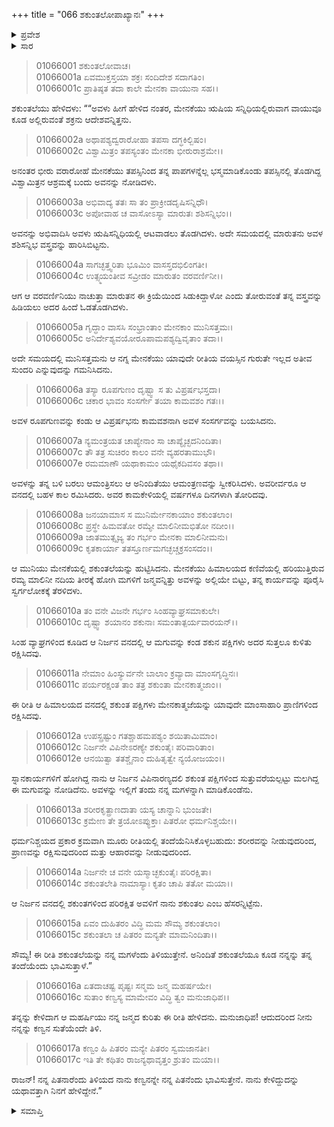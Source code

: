 +++
title = "066 ಶಕುಂತಲೋಪಾಖ್ಯಾನಃ"
+++

<details><summary>ಪ್ರವೇಶ</summary>


।।   ಓಂ ಓಂ ನಮೋ ನಾರಾಯಣಾಯ।।   ಶ್ರೀ ವೇದವ್ಯಾಸಾಯ ನಮಃ ।।

ಶ್ರೀ ಕೃಷ್ಣದ್ವೈಪಾಯನ ವೇದವ್ಯಾಸ ವಿರಚಿತ  

**ಶ್ರೀ ಮಹಾಭಾರತ**

**ಆದಿ ಪರ್ವ**

**ಸಂಭವ ಪರ್ವ**

**ಅಧ್ಯಾಯ 66**

</details>


<details><summary>ಸಾರ</summary>

ವಿಶ್ವಾಮಿತ್ರ-ಮೇನಕೆಯರಲ್ಲಿ ಹೆಣ್ಣು ಮಗುವಿನ ಜನನ (1-5). ಹುಟ್ಟಿದ ಮಗುವನ್ನು ಅರಣ್ಯದಲ್ಲಿಯೇ ತೊರೆದು ಹೋಗಲು, ಕಣ್ವನು ಮಗುವನ್ನು ತಂದು, ಶಕುಂತಲೆಯೆಂದು ಸಾಕಿದುದು (6-15).

</details>

> 01066001 ಶಕುಂತಲೋವಾಚ।  
01066001a ಏವಮುಕ್ತಸ್ತಯಾ ಶಕ್ರಃ ಸಂದಿದೇಶ ಸದಾಗತಿಂ।  
01066001c ಪ್ರಾತಿಷ್ಠತ ತದಾ ಕಾಲೇ ಮೇನಕಾ ವಾಯುನಾ ಸಹ।।

ಶಕುಂತಲೆಯು ಹೇಳಿದಳು: ““ಅವಳು ಹೀಗೆ ಹೇಳಿದ ನಂತರ, ಮೇನಕೆಯು ಋಷಿಯ ಸನ್ನಿಧಿಯಲ್ಲಿರುವಾಗ ವಾಯುವೂ ಕೂಡ ಅಲ್ಲಿರುವಂತೆ ಶಕ್ರನು ಆದೇಶವನ್ನಿತ್ತನು.

> 01066002a ಅಥಾಪಶ್ಯದ್ವರಾರೋಹಾ ತಪಸಾ ದಗ್ಧಕಿಲ್ಬಿಷಂ।  
01066002c ವಿಶ್ವಾಮಿತ್ರಂ ತಪಸ್ಯಂತಂ ಮೇನಕಾ ಭೀರುರಾಶ್ರಮೇ।।

ಅನಂತರ ಭೀರು ವರಾರೋಹೆ ಮೇನಕೆಯು ತಪಸ್ಸಿನಿಂದ ತನ್ನ ಪಾಪಗಳನ್ನೆಲ್ಲ ಭಸ್ಮಮಾಡಿಕೊಂಡು ತಪಸ್ಸಿನಲ್ಲಿ ತೊಡಗಿದ್ದ ವಿಶ್ವಾಮಿತ್ರನ ಆಶ್ರಮಕ್ಕೆ ಬಂದು ಅವನನ್ನು ನೋಡಿದಳು.

> 01066003a ಅಭಿವಾದ್ಯ ತತಃ ಸಾ ತಂ ಪ್ರಾಕ್ರೀಡದೃಷಿಸನ್ನಿಧೌ।  
01066003c ಅಪೋವಾಹ ಚ ವಾಸೋಽಸ್ಯಾ ಮಾರುತಃ ಶಶಿಸನ್ನಿಭಂ।।

ಅವನನ್ನು ಅಭಿವಾದಿಸಿ ಅವಳು ಋಷಿಸನ್ನಿಧಿಯಲ್ಲಿ ಆಟವಾಡಲು ತೊಡಗಿದಳು. ಅದೇ ಸಮಯದಲ್ಲಿ ಮಾರುತನು ಅವಳ ಶಶಿಸನ್ನಿಭ ವಸ್ತ್ರವನ್ನು ಹಾರಿಸಿಬಿಟ್ಟನು.

> 01066004a ಸಾಗಚ್ಛತ್ತ್ವರಿತಾ ಭೂಮಿಂ ವಾಸಸ್ತದಭಿಲಿಂಗತೀ।  
01066004c ಉತ್ಸ್ಮಯಂತೀವ ಸವ್ರೀಡಂ ಮಾರುತಂ ವರವರ್ಣಿನೀ।।

ಆಗ ಆ ವರವರ್ಣಿನಿಯು ನಾಚುತ್ತಾ ಮಾರುತನ ಈ ಕ್ರಿಯೆಯಿಂದ ಸಿಡುಕಿದ್ದಾಳೋ ಎಂದು ತೋರುವಂತೆ ತನ್ನ ವಸ್ತ್ರವನ್ನು ಹಿಡಿಯಲು ಅದರ ಹಿಂದೆ ಓಡತೊಡಗಿದಳು.

> 01066005a ಗೃದ್ಧಾಂ ವಾಸಸಿ ಸಂಭ್ರಾಂತಾಂ ಮೇನಕಾಂ ಮುನಿಸತ್ತಮಃ।   
01066005c ಅನಿರ್ದೇಶ್ಯವಯೋರೂಪಾಮಪಶ್ಯದ್ವಿವೃತಾಂ ತದಾ।।

ಅದೇ ಸಮಯದಲ್ಲಿ ಮುನಿಸತ್ತಮನು ಆ ನಗ್ನ ಮೇನಕೆಯು ಯಾವುದೇ ರೀತಿಯ ವಯಸ್ಸಿನ ಗುರುತೇ ಇಲ್ಲದ ಅತೀವ ಸುಂದರಿ ಎನ್ನುವುದನ್ನು ಗಮನಿಸಿದನು.

> 01066006a ತಸ್ಯಾ ರೂಪಗುಣಂ ದೃಷ್ಟ್ವಾ ಸ ತು ವಿಪ್ರರ್ಷಭಸ್ತದಾ।  
01066006c ಚಕಾರ ಭಾವಂ ಸಂಸರ್ಗೇ ತಯಾ ಕಾಮವಶಂ ಗತಃ।।

ಅವಳ ರೂಪಗುಣವನ್ನು ಕಂಡು ಆ ವಿಪ್ರರ್ಷಭನು ಕಾಮವಶನಾಗಿ ಅವಳ ಸಂಸರ್ಗವನ್ನು ಬಯಸಿದನು.

> 01066007a ನ್ಯಮಂತ್ರಯತ ಚಾಪ್ಯೇನಾಂ ಸಾ ಚಾಪ್ಯೈಚ್ಛದನಿಂದಿತಾ।  
01066007c ತೌ ತತ್ರ ಸುಚಿರಂ ಕಾಲಂ ವನೇ ವ್ಯಹರತಾಮುಭೌ।  
01066007e ರಮಮಾಣೌ ಯಥಾಕಾಮಂ ಯಥೈಕದಿವಸಂ ತಥಾ।।

ಅವಳನ್ನು ತನ್ನ ಬಳಿ ಬರಲು ಆಮಂತ್ರಿಸಲು ಆ ಅನಿಂದಿತೆಯು ಆಮಂತ್ರಣವನ್ನು ಸ್ವೀಕರಿಸಿದಳು. ಅವರೀರ್ವರೂ ಆ ವನದಲ್ಲಿ ಬಹಳ ಕಾಲ ರಮಿಸಿದರು. ಅವರ ಕಾಮಕೇಳಿಯಲ್ಲಿ ವರ್ಷಗಳೂ ದಿನಗಳಾಗಿ ತೋರಿದವು.

> 01066008a ಜನಯಾಮಾಸ ಸ ಮುನಿರ್ಮೇನಕಾಯಾಂ ಶಕುಂತಲಾಂ।  
01066008c ಪ್ರಸ್ಥೇ ಹಿಮವತೋ ರಮ್ಯೇ ಮಾಲಿನೀಮಭಿತೋ ನದೀಂ।।  
01066009a ಜಾತಮುತ್ಸೃಜ್ಯ ತಂ ಗರ್ಭಂ ಮೇನಕಾ ಮಾಲಿನೀಮನು।  
01066009c ಕೃತಕಾರ್ಯಾ ತತಸ್ತೂರ್ಣಮಗಚ್ಛಚ್ಚಕ್ರಸಂಸದಂ।।

ಆ ಮುನಿಯು ಮೇನಕೆಯಲ್ಲಿ ಶಕುಂತಲೆಯನ್ನು ಹುಟ್ಟಿಸಿದನು. ಮೇನಕೆಯು ಹಿಮಾಲಯದ ಕಣಿವೆಯಲ್ಲಿ ಹರಿಯುತ್ತಿರುವ ರಮ್ಯ ಮಾಲಿನೀ ನದಿಯ ತೀರಕ್ಕೆ ಹೋಗಿ ಮಗಳಿಗೆ ಜನ್ಮವನ್ನಿತ್ತು ಅವಳನ್ನು ಅಲ್ಲಿಯೇ ಬಿಟ್ಟು, ತನ್ನ ಕಾರ್ಯವನ್ನು ಪೂರೈಸಿ ಸ್ವರ್ಗಲೋಕಕ್ಕೆ ತೆರಳಿದಳು.

> 01066010a ತಂ ವನೇ ವಿಜನೇ ಗರ್ಭಂ ಸಿಂಹವ್ಯಾಘ್ರಸಮಾಕುಲೇ।  
01066010c ದೃಷ್ಟ್ವಾ ಶಯಾನಂ ಶಕುನಾಃ ಸಮಂತಾತ್ಪರ್ಯವಾರಯನ್।।

ಸಿಂಹ ವ್ಯಾಘ್ರಗಳಿಂದ ಕೂಡಿದ ಆ ನಿರ್ಜನ ವನದಲ್ಲಿ ಆ ಮಗುವನ್ನು ಕಂಡ ಶಕುನ ಪಕ್ಷಿಗಳು ಅದರ ಸುತ್ತಲೂ ಕುಳಿತು ರಕ್ಷಿಸಿದವು.

> 01066011a ನೇಮಾಂ ಹಿಂಸ್ಯುರ್ವನೇ ಬಾಲಾಂ ಕ್ರವ್ಯಾದಾ ಮಾಂಸಗೃದ್ಧಿನಃ।  
01066011c ಪರ್ಯರಕ್ಷಂತ ತಾಂ ತತ್ರ ಶಕುಂತಾ ಮೇನಕಾತ್ಮಜಾಂ।।

ಈ ರೀತಿ ಆ ಹಿಮಾಲಯದ ವನದಲ್ಲಿ ಶಕುಂತ ಪಕ್ಷಿಗಳು ಮೇನಕಾತ್ಮಜೆಯನ್ನು ಯಾವುದೇ ಮಾಂಸಾಹಾರಿ ಪ್ರಾಣಿಗಳಿಂದ ರಕ್ಷಿಸಿದವು.

> 01066012a ಉಪಸ್ಪ್ರಷ್ಟುಂ ಗತಶ್ಚಾಹಮಪಶ್ಯಂ ಶಯಿತಾಮಿಮಾಂ।  
01066012c ನಿರ್ಜನೇ ವಿಪಿನೇಽರಣ್ಯೇ ಶಕುಂತೈಃ ಪರಿವಾರಿತಾಂ।  
01066012e ಆನಯಿತ್ವಾ ತತಶ್ಚೈನಾಂ ದುಹಿತೃತ್ವೇ ನ್ಯಯೋಜಯಂ।।

ಸ್ನಾನಕಾರ್ಯಗಳಿಗೆ ಹೋಗಿದ್ದ ನಾನು ಆ ನಿರ್ಜನ ವಿಪಿನಾರಣ್ಯದಲಿ ಶಕುಂತ ಪಕ್ಷಿಗಳಿಂದ ಸುತ್ತುವರೆಯಲ್ಪಟ್ಟು ಮಲಗಿದ್ದ ಈ ಮಗುವನ್ನು ನೋಡಿದೆನು. ಅವಳನ್ನು ಇಲ್ಲಿಗೆ ತಂದು ನನ್ನ ಮಗಳನ್ನಾಗಿ ಮಾಡಿಕೊಂಡೆನು.

> 01066013a ಶರೀರಕೃತ್ಪ್ರಾಣದಾತಾ ಯಸ್ಯ ಚಾನ್ನಾನಿ ಭುಂಜತೇ।  
01066013c ಕ್ರಮೇಣ ತೇ ತ್ರಯೋಽಪ್ಯುಕ್ತಾಃ ಪಿತರೋ ಧರ್ಮನಿಶ್ಚಯೇ।।

ಧರ್ಮನಿಶ್ಚಯದ ಪ್ರಕಾರ ಕ್ರಮವಾಗಿ ಮೂರು ರೀತಿಯಲ್ಲಿ ತಂದೆಯೆನಿಸಿಕೊಳ್ಳಬಹುದು: ಶರೀರವನ್ನು ನೀಡುವುದರಿಂದ, ಪ್ರಾಣವನ್ನು ರಕ್ಷಿಸುವುದರಿಂದ ಮತ್ತು ಆಹಾರವನ್ನು ನೀಡುವುದರಿಂದ.

> 01066014a ನಿರ್ಜನೇ ಚ ವನೇ ಯಸ್ಮಾಚ್ಛಕುಂತೈಃ ಪರಿರಕ್ಷಿತಾ।  
01066014c ಶಕುಂತಲೇತಿ ನಾಮಾಸ್ಯಾಃ ಕೃತಂ ಚಾಪಿ ತತೋ ಮಯಾ।।

ಆ ನಿರ್ಜನ ವನದಲ್ಲಿ ಶಕುಂತಗಳಿಂದ ಪರಿರಕ್ಷಿತ ಅವಳಿಗೆ ನಾನು ಶಕುಂತಲ ಎಂಬ ಹೆಸರನ್ನಿಟ್ಟೆನು.

> 01066015a ಏವಂ ದುಹಿತರಂ ವಿದ್ಧಿ ಮಮ ಸೌಮ್ಯ ಶಕುಂತಲಾಂ।  
01066015c ಶಕುಂತಲಾ ಚ ಪಿತರಂ ಮನ್ಯತೇ ಮಾಮನಿಂದಿತಾ।।

ಸೌಮ್ಯ! ಈ ರೀತಿ ಶಕುಂತಲೆಯನ್ನು ನನ್ನ ಮಗಳೆಂದು ತಿಳಿಯುತ್ತೇನೆ. ಅನಿಂದಿತೆ ಶಕುಂತಲೆಯೂ ಕೂಡ ನನ್ನನ್ನು ತನ್ನ ತಂದೆಯೆಂದು ಭಾವಿಸುತ್ತಾಳೆ.”

> 01066016a ಏತದಾಚಷ್ಟ ಪೃಷ್ಟಃ ಸನ್ಮಮ ಜನ್ಮ ಮಹರ್ಷಯೇ।  
01066016c ಸುತಾಂ ಕಣ್ವಸ್ಯ ಮಾಮೇವಂ ವಿದ್ಧಿ ತ್ವಂ ಮನುಜಾಧಿಪ।।

ತನ್ನನ್ನು ಕೇಳಿದಾಗ ಆ ಮಹರ್ಷಿಯು ನನ್ನ ಜನ್ಮದ ಕುರಿತು ಈ ರೀತಿ ಹೇಳಿದನು. ಮನುಜಾಧಿಪ! ಆದುದರಿಂದ ನೀನು ನನ್ನನ್ನು ಕಣ್ವನ ಸುತೆಯೆಂದೇ ತಿಳಿ.

> 01066017a ಕಣ್ವಂ ಹಿ ಪಿತರಂ ಮನ್ಯೇ ಪಿತರಂ ಸ್ವಮಜಾನತೀ।  
01066017c ಇತಿ ತೇ ಕಥಿತಂ ರಾಜನ್ಯಥಾವೃತ್ತಂ ಶ್ರುತಂ ಮಯಾ।।

ರಾಜನ್! ನನ್ನ ಪಿತನಾರೆಂದು ತಿಳಿಯದ ನಾನು ಕಣ್ವನನ್ನೇ ನನ್ನ ಪಿತನೆಂದು ಭಾವಿಸುತ್ತೇನೆ. ನಾನು ಕೇಳಿದ್ದುದನ್ನು ಯಥಾವತ್ತಾಗಿ ನಿನಗೆ ಹೇಳಿದ್ದೇನೆ.”

<details><summary>ಸಮಾಪ್ತಿ</summary>

ಇತಿ ಶ್ರೀ ಮಹಾಭಾರತೇ ಆದಿಪರ್ವಣಿ ಸಂಭವಪರ್ವಣಿ ಶಕುಂತಲೋಪಾಖ್ಯಾನೇ ಷಟ್‌ಷಷ್ಟಿತಮೋಽಧ್ಯಾಯಃ।।  
ಇದು ಶ್ರೀ ಮಹಾಭಾರತದಲ್ಲಿ ಆದಿಪರ್ವದಲ್ಲಿ ಸಂಭವ ಪರ್ವದಲ್ಲಿ ಶಕುಂತಲೋಪಾಖ್ಯಾನದಲ್ಲಿ ಅರವತ್ತಾರನೆಯ ಅಧ್ಯಾಯವು.

</details>

